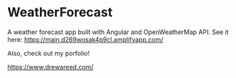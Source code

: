 # WeatherForecast

A weather forecast app built with Angular and OpenWeatherMap API.
See it here: https://main.d269wosak4p9cl.amplifyapp.com/

Also, check out my porfolio!

https://www.drewareed.com/
